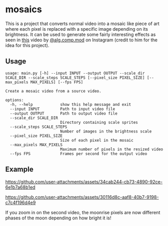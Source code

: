 
# mosaics
This is a project that converts normal video into a mosaic like piece of art where each pixel is replaced with a specific image depending on its brightness. It can be used to generate some fairly interesting effects as seen in [this](https://www.instagram.com/p/DMMqQvSAacP) video by [@alg.comp.mod](https://www.instagram.com/alg.comp.mod/) on Instagram (credit to him for the idea for this project).

## Usage
```
usage: main.py [-h] --input INPUT --output OUTPUT --scale_dir SCALE_DIR --scale_steps SCALE_STEPS [--pixel_size PIXEL_SIZE] [--max_pixels MAX_PIXELS] [--fps FPS]

Create a mosaic video from a source video.

options:
  -h, --help            show this help message and exit
  --input INPUT         Path to input video file
  --output OUTPUT       Path to output video file
  --scale_dir SCALE_DIR
                        Directory containing scale sprites
  --scale_steps SCALE_STEPS
                        Number of images in the brightness scale
  --pixel_size PIXEL_SIZE
                        Size of each pixel in the mosaic
  --max_pixels MAX_PIXELS
                        Maximum number of pixels in the resized video
  --fps FPS             Frames per second for the output video
```

## Example
https://github.com/user-attachments/assets/34cab244-cb73-4890-92ce-6e1b7a68b1ed

https://github.com/user-attachments/assets/30116d8c-aaf8-40b7-9198-c7c4f196d4e9

If you zoom in on the second video, the moonrise pixels are now different phases of the moon depending on how bright it is!
